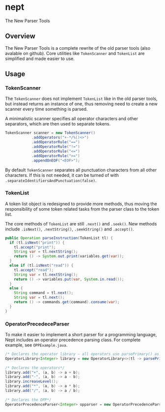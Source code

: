 nept
====

The New Parser Tools

## Overview

The New Parser Tools is a complete rewrite of the old parser tools (also avalable on github). Core utilities like `TokenScanner` and `TokenList` are simplified and made easier to use.

## Usage

### TokenScanner

The `TokenScanner` does not implement `TokenList` like in the old parser tools, but instead returns an instance of one, thus removing need to create a new scanner every time something is parsed.

A minimalistic scanner specifies all operator characters and other separators, which are then used to separate tokens.

```java
TokenScanner scanner = new TokenScanner()
			.addOperators("+-*/%()<>")
			.addOperatorRule("==")
			.addOperatorRule("!=")
			.addOperatorRule("<=")
			.addOperatorRule(">=")
			.appendOnEOF("<EOF>");
```

By default `TokenScanner` separates all punctuation characters from all other characters. If this is not needed, it can be turned of with `.separateIdentifiersAndPunctuation(false)`.

### TokenList

A token list object is redesigned to provide more methods, thus moving the responsibility of some token related tasks from the parser class to the token list.

The core methods of `TokenList` are still `.next()` and `.seek()`. New methods include `.isNext()`, `.nextString()`, `.seekString()` and `.accept()`.

```java
public Operation parseInstruction(TokenList tl) {
  if (tl.isNext("print")) {
    tl.accept("print");
    String var = tl.nextString();
    return () -> System.out.print(variables.get(var));
  }
  else if (tl.isNext("read")) {
    tl.accept("read");
    String var = tl.nextString();
    return () -> variables.put(var, System.in.read());
  }
  else {
    String command = tl.next();
    String var = tl.next();
    return () -> commands.get(command).consume(var);
  }
}
```

### OperatorPrecedeceParser

To make it easier to implement a short parser for a programming language, Nept includes an operator precedence parsing class. For complete example, see `OPPExample.java`.

```java
/* Declares the operator library – all operators use parsePrimary() as their RHS parser */
OperatorLibrary<Integer> library = new OperatorLibrary<>(tl -> parsePrimary(tl));
			
/* Declares the operators*/
library.add("+", (a, b) -> a + b);
library.add("-", (a, b) -> a - b);
library.increaseLevel();
library.add("*", (a, b) -> a * b);
library.add("/", (a, b) -> a / b);
			
/* Declares the OPP*/
OperatorPrecedenceParser<Integer> opparser = new OperatorPrecedenceParser<>(library);
```

